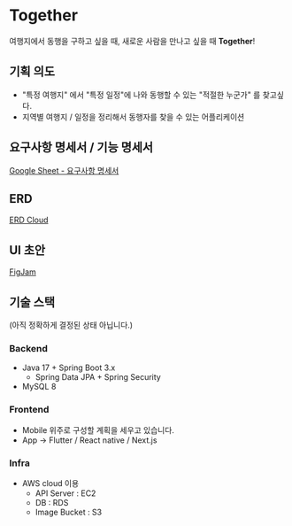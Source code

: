 # Together
여행지에서 동행을 구하고 싶을 때, 새로운 사람을 만나고 싶을 때 **Together**!

## 기획 의도
- "특정 여행지" 에서 "특정 일정"에 나와 동행할 수 있는 "적절한 누군가" 를 찾고싶다.
- 지역별 여행지 / 일정을 정리해서 동행자를 찾을 수 있는 어플리케이션

## 요구사항 명세서 / 기능 명세서
[Google Sheet - 요구사항 명세서](https://docs.google.com/spreadsheets/d/1JWTPQIfjt_Tpc1RSI6gckm-ssMxSHy9X5MA9IFc1_II/edit?gid=1070321515#gid=1070321515) 

## ERD
[ERD Cloud](https://www.erdcloud.com/d/Ey749xad75dJxgE6K)

## UI 초안
[FigJam](https://www.figma.com/board/0EHVPpTtKET5LeNlzMYwF3/Together?node-id=0-1&t=syKinN0ja1cVFWEZ-0)

## 기술 스택
(아직 정확하게 결정된 상태 아닙니다.)
### Backend
- Java 17 + Spring Boot 3.x
  - Spring Data JPA + Spring Security
- MySQL 8

### Frontend
- Mobile 위주로 구성할 계획을 세우고 있습니다.
- App -> Flutter / React native / Next.js

### Infra
- AWS cloud 이용
  - API Server : EC2
  - DB : RDS
  - Image Bucket : S3
